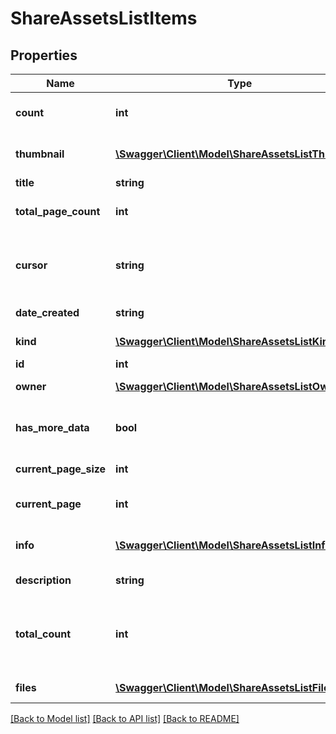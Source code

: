 # ShareAssetsListItems

## Properties
Name | Type | Description | Notes
------------ | ------------- | ------------- | -------------
**count** | **int** | Total number of items returned | 
**thumbnail** | [**\Swagger\Client\Model\ShareAssetsListThumbnail**](ShareAssetsListThumbnail.md) | Return thumbnail of asset object | 
**title** | **string** | Asset title | 
**total_page_count** | **int** | Total number of pages returned | [optional] 
**cursor** | **string** | Unique ID used to temporarily store search parameters | 
**date_created** | **string** | Asset date of creation | 
**kind** | [**\Swagger\Client\Model\ShareAssetsListKind**](ShareAssetsListKind.md) | Return type of asset object | 
**id** | **int** | ID of the asset | 
**owner** | [**\Swagger\Client\Model\ShareAssetsListOwner**](ShareAssetsListOwner.md) | Return owner of asset object | 
**has_more_data** | **bool** | True if the current page is not the last page | 
**current_page_size** | **int** | Number of items per page | 
**current_page** | **int** | Page number of the current page | 
**info** | [**\Swagger\Client\Model\ShareAssetsListInfo**](ShareAssetsListInfo.md) | Return asset information object | 
**description** | **string** | Asset description | 
**total_count** | **int** | Total number of Items returned. Returned if get_total_count parameter is 1 | [optional] 
**files** | [**\Swagger\Client\Model\ShareAssetsListFiles**](ShareAssetsListFiles.md) | Return file object | 

[[Back to Model list]](../README.md#documentation-for-models) [[Back to API list]](../README.md#documentation-for-api-endpoints) [[Back to README]](../README.md)



